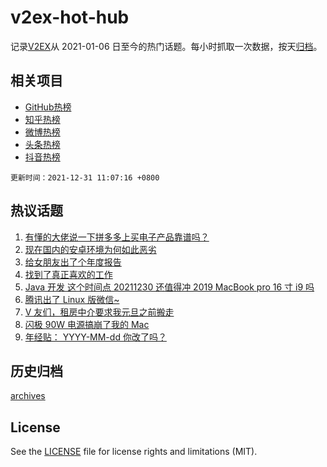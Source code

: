 # v2ex-hot-hub

 记录[V2EX](https://www.v2ex.com/)从 2021-01-06 日至今的热门话题。每小时抓取一次数据，按天[归档](archives)。
 
 ## 相关项目

- [GitHub热榜](https://github.com/snaildev/github-hot-hub)
- [知乎热榜](https://github.com/snaildev/zhihu-hot-hub)
- [微博热榜](https://github.com/snaildev/weibo-hot-hub)
- [头条热榜](https://github.com/snaildev/toutiao-hot-hub)
- [抖音热榜](https://github.com/snaildev/douyin-hot-hub)


 `更新时间：2021-12-31 11:07:16 +0800`

## 热议话题

1. [有懂的大佬说一下拼多多上买电子产品靠谱吗？](https://www.v2ex.com/t/825281)
1. [现在国内的安卓环境为何如此恶劣](https://www.v2ex.com/t/825332)
1. [给女朋友出了个年度报告](https://www.v2ex.com/t/825404)
1. [找到了真正喜欢的工作](https://www.v2ex.com/t/825328)
1. [Java 开发 这个时间点 20211230 还值得冲 2019 MacBook pro 16 寸 i9 吗](https://www.v2ex.com/t/825269)
1. [腾讯出了 Linux 版微信~](https://www.v2ex.com/t/825417)
1. [V 友们，租房中介要求我元旦之前搬走](https://www.v2ex.com/t/825310)
1. [闪极 90W 电源搞崩了我的 Mac](https://www.v2ex.com/t/825435)
1. [年经贴： YYYY-MM-dd 你改了吗？](https://www.v2ex.com/t/825343)

## 历史归档

[archives](archives)

## License

See the [LICENSE](LICENSE) file for license rights and limitations (MIT).
